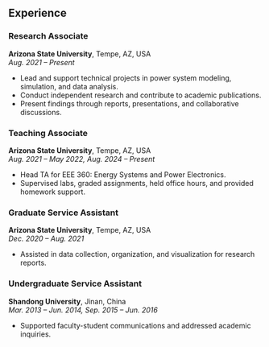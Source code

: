 ## Experience

### Research Associate  
**Arizona State University**, Tempe, AZ, USA  
*Aug. 2021 – Present*  
- Lead and support technical projects in power system modeling, simulation, and data analysis.  
- Conduct independent research and contribute to academic publications.  
- Present findings through reports, presentations, and collaborative discussions.

### Teaching Associate  
**Arizona State University**, Tempe, AZ, USA  
*Aug. 2021 – May 2022, Aug. 2024 – Present*  
- Head TA for EEE 360: Energy Systems and Power Electronics.  
- Supervised labs, graded assignments, held office hours, and provided homework support.

### Graduate Service Assistant  
**Arizona State University**, Tempe, AZ, USA  
*Dec. 2020 – Aug. 2021*  
- Assisted in data collection, organization, and visualization for research reports.

### Undergraduate Service Assistant  
**Shandong University**, Jinan, China  
*Mar. 2013 – Jun. 2014, Sep. 2015 – Jun. 2016*  
- Supported faculty-student communications and addressed academic inquiries.
